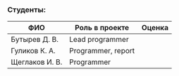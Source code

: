 ### Студенты: 

| ФИО       | Роль в проекте                     | Оценка       |
|-----------|------------------------------------|--------------|
| Бутырев Д. В. | Lead programmer | |
| Гуликов К. А. | Programmer, report | |
| Щеглаков И. В.| Programmer| | |
